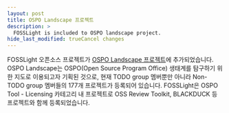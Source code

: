 ```yaml
---
layout: post
title: OSPO Landscape 프로젝트
description: >
  FOSSLight is included to OSPO landscape project.
hide_last_modified: trueCancel changes
---
```


FOSSLight 오픈소스 프로젝트가 [OSPO Landscape 프로젝트](https://landscape.todogroup.org/)에 추가되었습니다. OSPO Landscape는 OSPO(Open Source Program Office) 생태계를 탐구하기 위한 지도로 이용되고자 기획된 것으로, 현재 TODO group 멤버뿐만 아니라 Non-TODO group 멤버들의 177개 프로젝트가 등록되어 있습니다. FOSSLight은 OSPO Tool - Licensing 카테고리 내 프로젝트로 OSS Review Toolkit, BLACKDUCK 등 프로젝트와 함께 등록되었습니다.
